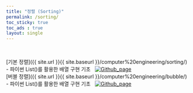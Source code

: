 ```yaml
---
title: "정렬 (Sorting)"
permalink: /sorting/
toc_sticky: true
toc_ads : true
layout: single
---
```



<br/>
  
[기본 정렬]({{ site.url }}{{ site.baseurl }}/computer%20engineering/sorting/) - 파이썬 List()를 활용한 배열 구현 기초 &nbsp;  [![Github_page](https://img.shields.io/badge/-Github-%23181717?style=flat-square&logo=Github&logoColor=white&link=https://github.com/pome95/Algorithm/tree/master/Sorting)](https://github.com/pome95/Algorithm/tree/master/Sorting) 
<br/>
[버블 정렬]({{ site.url }}{{ site.baseurl }}/computer%20engineering/bubble/) - 파이썬 List()를 활용한 배열 구현 기초 &nbsp;  [![Github_page](https://img.shields.io/badge/-Github-%23181717?style=flat-square&logo=Github&logoColor=white&link=https://github.com/pome95/Algorithm/tree/master/Sorting)](https://github.com/pome95/Algorithm/tree/master/Sorting) 